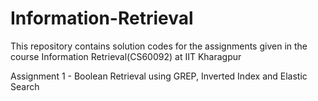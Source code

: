 # Information-Retrieval
This repository contains solution codes for the assignments given in the course  Information Retrieval(CS60092) at IIT Kharagpur


Assignment 1 - Boolean Retrieval using GREP, Inverted Index and Elastic Search
